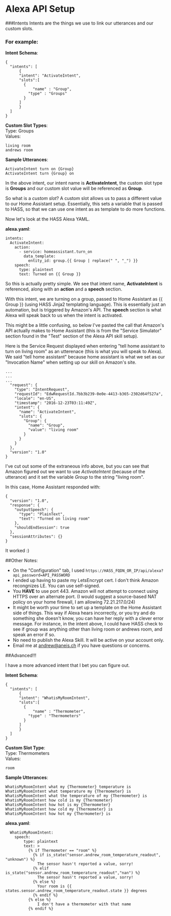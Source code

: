 # Alexa API Setup

###Intents
Intents are the things we use to link our utterances and our custom slots.

### For example:

**Intent Schema**:
```
{
  "intents": [
      {
      "intent": "ActivateIntent",
      "slots":[
        {
        	"name" : "Group",
          "type" : "Groups"
        }
      ]
      }
  ]
}
```

**Custom Slot Types**:  
Type: Groups  
Values:
```
living room
andrews room
```

**Sample Utterances**:
```
ActivateIntent turn on {Group}
ActivateIntent turn {Group} on
```

In the above intent, our intent name is **ActivateIntent**, the custom slot type is **Groups** and our custom slot value will be referenced as **Group**.

So what is a *custom slot*? A custom slot allows us to pass a different value to our Home Assistant setup. Essentially, this sets a variable that is passed to HASS, so that we can use one intent as as template to do more functions. 


Now let's look at the HASS Alexa YAML.

**alexa.yaml**:
```
intents:
  ActivateIntent:
    action:
      - service: homeassistant.turn_on
        data_template:
          entity_id: group.{{ Group | replace(" ", "_") }}
    speech:
      type: plaintext
      text: Turned on {{ Group }}
```

So this is actually pretty simple. We see that intent name, **ActivateIntent** is referenced, along with an **action** and a **speech** section. 

With this intent, we are turning on a group, passed to Home Assistant as {{ Group }} (using HASS Jinja2 templating language). This is essentially just an automation, but is triggered by Amazon's API. The **speech** section is what Alexa will speak back to us when the intent is activated. 

This might be a little confusing, so below I've pasted the call that Amazon's API actually makes to Home Assistant (this is from the "Service Simulator" section found in the "Test" section of the Alexa API skill setup).

Here is the Service Request displayed when entering "tell home assistant to turn on living room" as an utterenace (this is what you will speak to Alexa). We said "tell home assistant" because home assistant is what we set as our "Invocation Name" when setting up our skill on Amazon's site. 


```
...
...
...
  "request": {
    "type": "IntentRequest",
    "requestId": "EdwRequestId.7bb3b239-0e0e-4413-b365-2302d64f527a",
    "locale": "en-US",
    "timestamp": "2016-12-23T03:11:49Z",
    "intent": {
      "name": "ActivateIntent",
      "slots": {
        "Group": {
          "name": "Group",
          "value": "living room"
        }
      }
    }
  },
  "version": "1.0"
}
```

I've cut out some of the extraneous info above, but you can see that Amazon figured out we want to use *ActivateIntent* (because of the utterance) and it set the variable *Group* to the string "living room". 

In this case, Home Assistant responded with:

```
{
  "version": "1.0",
  "response": {
    "outputSpeech": {
      "type": "PlainText",
      "text": "Turned on living room"
    },
    "shouldEndSession": true
  },
  "sessionAttributes": {}
}
```

It worked :)


##Other Notes:

+ On the "Configuration" tab, I used `https://HASS_FQDN_OR_IP/api/alexa?api_password=API_PASSWORD`
+ I ended up having to paste my LetsEncrypt cert. I don't think Amazon recongnizes LE. You can use self-signed. 
+ You **HAVE** to use port 443. Amazon will not attempt to connect using HTTPS over an alternate port. (I would suggest a source-based NAT policy on your home firewall, I am allowing 72.21.217.0/24)
+ It might be worth your time to set up a template on the Home Assistant side of things. This way if Alexa hears incorrectly, or you try and do something she doesn't know, you can have her reply with a clever error message. For instance, in the intent above, I could have HASS check to see if group was anything other than living room or andrews room, and speak an error if so.
+ No need to publish the Alexa Skill. It will be active on your account only. 
+ Email me at andrew@aneis.ch if you have questions or concerns. 


##Advanced!!!

I have a more advanced intent that I bet you can figure out. 

**Intent Schema**:
```
{
  "intents": [
      {
      "intent": "WhatisMyRoomIntent",
      "slots":[
        {
        	"name" : "Thermometer",
          "type" : "Thermometers"
        }
      ]
      }
  ]
}
```

**Custom Slot Type**:  
Type: Thermometers  
Values:
```
room
```

**Sample Utterances**:
```
WhatisMyRoomIntent what my {Thermometer} temperature is
WhatisMyRoomIntent what temperature my {Thermometer} is
WhatisMyRoomIntent what the temperature of my {Thermometer} is
WhatisMyRoomIntent how cold is my {Thermometer}
WhatisMyRoomIntent how hot is my {Thermometer}
WhatisMyRoomIntent how cold my {Thermometer} is
WhatisMyRoomIntent how hot my {Thermometer} is
```

**alexa.yaml**:
```
  WhatisMyRoomIntent:
    speech:
        type: plaintext
        text: >
          {% if Thermometer == "room" %}
            {% if is_state("sensor.andrew_room_temperature_readout", "unknown") %}
              The sensor hasn't reported a value, sorry!
            {% elif is_state("sensor.andrew_room_temperature_readout","nan") %}
              The sensor hasn't reported a value, sorry!
            {% else %}
              Your room is {{ states.sensor.andrew_room_temperature_readout.state }} degrees
            {% endif %}
          {% else %}
              I don't have a thermometer with that name
          {% endif %}
```
